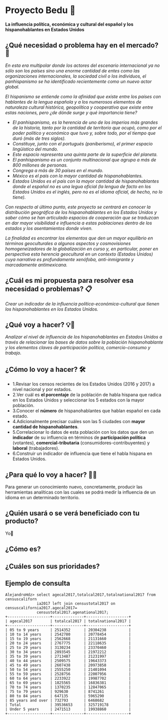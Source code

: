 # Proyecto Bedu 🧱

**La influencia política, económica y cultural del español y los hispanohablantes en Estados Unidos**

## ¿Qué necesidad o problema hay en el mercado? 🚀

_En esta era multipolar donde los actores del escenario internacional ya no sólo son los países sino una enorme cantidad de entes como las organizaciones internacionales, la sociedad civil o los individuos, el panhispanismo se ha identificado recientemente como un nuevo actor global._

_El hispanismo se entiende como la afinidad que existe entre los países con hablantes de la lengua española y a los numerosos elementos de naturaleza cultural histórica, geopolítica y cooperativa que existe entre estas naciones, pero ¿de dónde surge y qué importancia tiene?_

* _El panhispanismo, es la herencia de uno de los imperios más grandes de la historia, tanto por la cantidad de territorio que ocupó, como por el poder político y económico que tuvo y, sobre todo, por el tiempo que duró (más de tres siglos)._
* _Constituye, junto con el portugués (paniberismo), el primer espacio lingüístico del mundo._
* _Este espacio representa una quinta parte de la superficie del planeta._
* _El panhispanismo es un conjunto multinacional que agrupa a más de 800 millones de personas._
* _Congrega a más de 30 países en el mundo._
* _México es el país con la mayor cantidad de hispanohablantes._
* _Estados Unidos es el país con la mayor cantidad de hispanohablantes donde el español no es una legua oficial (la lengua de facto en los Estados Unidos es el inglés, pero no es el idioma oficial, de hecho, no lo tiene)._

_Con respecto al último punto, este proyecto se centrará en conocer la distribución geográfica de los hispanohablantes en los Estados Unidos y saber cómo se han articulado espacios de cooperación que se traduzcan en dar mayor visibilidad e influencia a estas poblaciones dentro de los estados y los asentamientos donde viven._

_La finalidad es encontrar los elementos que den un mayor equilibrio en términos geoculturales a algunos aspectos y cosmovisiones homogeneizadores de la globalización en curso y, en particular, poner en perspectiva esta herencia geocultural en un contexto (Estados Unidos) cuya narrativa es profundamente xenófoba, anti-inmigrante y marcadamente antimexicana._

## ¿Cuál es mi propuesta para resolver esa necesidad o problemas? 📋

_Crear un indicador de la influencia política-económica-cultural que tienen los hispanohablantes en los Estados Unidos._

## ¿Qué voy a hacer? 💡📌

_Analizar el nivel de influencia de los hispanohablantes en Estados Unidos a través de relacionar las bases de datos sobre la población hispanohablante y los elementos claves de participación política, comercio-consumo y trabajo._

## ¿Cómo lo voy a hacer? 🛠️

* 1.Revisar los censos recientes de los Estados Unidos (2016 y 2017) a nivel nacional y por estados.
* 2.Ver cuál es **el porcentaje** de la población de habla hispana que radica en los Estados Unidos y seleccionar los 5 estados con la mayor población.
* 3.Conocer el **número** de hispanohablantes que hablan español en cada estado.
* 4.Adicionalmente precisar cuáles son las 5 ciudades con **mayor cantidad de hispanohablantes**.
* 5.Correlacionar lo datos de esta población con los datos que den un **indicador** de su influencia en términos de **participación política** (votantes), **comercial-tributaria** (consumidores-contribuyentes) y **laboral** (trabajadores).
* 6.Construir un indicador de influencia que tiene el habla hispana en Estados Unidos.

## ¿Para qué lo voy a hacer? 📢🧭

Para generar un conocimiento nuevo, concretamente, producir las herramientas analíticas con las cuales se podrá medir la influencia de un idioma en un determinado territorio.

## ¿Quién usará o se verá beneficiado con tu producto?

Yo🤔

## ¿Cómo es?

## ¿Cuáles son sus prioridades?

## Ejemplo de consulta
```
AlejandroHdz> select agecal2017,totalcal2017,totalnational2017 from censuscaliforn
              ia2017 left join censustotal2017 on censuscalifornia2017.agecal2017=
              censustotal2017.agenational2017;
+-------------------+--------------+-------------------+
| agecal2017        | totalcal2017 | totalnational2017 |
+-------------------+--------------+-------------------+
| 05 to 9 years     | 2514352      | 20304238          |
| 10 to 14 years    | 2542780      | 20778454          |
| 15 to 19 years    | 2562668      | 21131660          |
| 20 to 24 years    | 2767775      | 22118635          |
| 25 to 29 years    | 3130234      | 23370460          |
| 30 to 34 years    | 2893545      | 21972212          |
| 35 to 39 years    | 2713487      | 21231997          |
| 40 to 44 years    | 2509575      | 19643373          |
| 45 to 49 years    | 2607438      | 20973858          |
| 50 to 54 years    | 2555250      | 21401094          |
| 55 to 59 years    | 2528756      | 22007956          |
| 60 to 64 years    | 2233922      | 19987702          |
| 65 to 69 years    | 1825565      | 16836381          |
| 70 to 74 years    | 1370235      | 12847065          |
| 75 to 79 years    | 929630       | 8741261           |
| 80 to 84 years    | 647135       | 5965290           |
| 85 years and over | 732793       | 6468682           |
| Total             | 39536653     | 325719178         |
| Under 5 years     | 2471513      | 19938860          |
+-------------------+--------------+-------------------+
```

